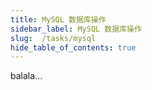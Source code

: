```yaml
---
title: MySQL 数据库操作
sidebar_label: MySQL 数据库操作
slug:  /tasks/mysql
hide_table_of_contents: true
---
```

balala...